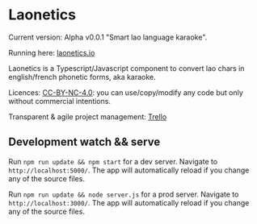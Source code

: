 # Laonetics

Current version: Alpha v0.0.1 "Smart lao language karaoke".

Running here: [laonetics.io](http://laonetics.io)


Laonetics is a Typescript/Javascript component to convert lao chars in english/french phonetic forms, aka karaoke.



Licences: [CC-BY-NC-4.0](https://creativecommons.org/licenses/by-nc/4.0/): you can use/copy/modify any code but only without commercial intentions.


Transparent & agile project management: [Trello](https://trello.com/b/L3XSHsjL/laonetics)

## Development watch && serve

Run `npm run update && npm start` for a dev server. Navigate to `http://localhost:5000/`. The app will automatically reload if you change any of the source files.

Run `npm run update && node server.js` for a prod server. Navigate to `http://localhost:3000/`. The app will automatically reload if you change any of the source files.


